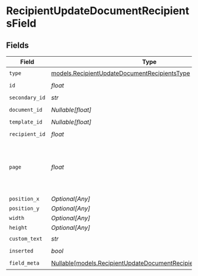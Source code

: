 # RecipientUpdateDocumentRecipientsField


## Fields

| Field                                                                                                                            | Type                                                                                                                             | Required                                                                                                                         | Description                                                                                                                      |
| -------------------------------------------------------------------------------------------------------------------------------- | -------------------------------------------------------------------------------------------------------------------------------- | -------------------------------------------------------------------------------------------------------------------------------- | -------------------------------------------------------------------------------------------------------------------------------- |
| `type`                                                                                                                           | [models.RecipientUpdateDocumentRecipientsType](../models/recipientupdatedocumentrecipientstype.md)                               | :heavy_check_mark:                                                                                                               | N/A                                                                                                                              |
| `id`                                                                                                                             | *float*                                                                                                                          | :heavy_check_mark:                                                                                                               | N/A                                                                                                                              |
| `secondary_id`                                                                                                                   | *str*                                                                                                                            | :heavy_check_mark:                                                                                                               | N/A                                                                                                                              |
| `document_id`                                                                                                                    | *Nullable[float]*                                                                                                                | :heavy_check_mark:                                                                                                               | N/A                                                                                                                              |
| `template_id`                                                                                                                    | *Nullable[float]*                                                                                                                | :heavy_check_mark:                                                                                                               | N/A                                                                                                                              |
| `recipient_id`                                                                                                                   | *float*                                                                                                                          | :heavy_check_mark:                                                                                                               | N/A                                                                                                                              |
| `page`                                                                                                                           | *float*                                                                                                                          | :heavy_check_mark:                                                                                                               | The page number of the field on the document. Starts from 1.                                                                     |
| `position_x`                                                                                                                     | *Optional[Any]*                                                                                                                  | :heavy_minus_sign:                                                                                                               | N/A                                                                                                                              |
| `position_y`                                                                                                                     | *Optional[Any]*                                                                                                                  | :heavy_minus_sign:                                                                                                               | N/A                                                                                                                              |
| `width`                                                                                                                          | *Optional[Any]*                                                                                                                  | :heavy_minus_sign:                                                                                                               | N/A                                                                                                                              |
| `height`                                                                                                                         | *Optional[Any]*                                                                                                                  | :heavy_minus_sign:                                                                                                               | N/A                                                                                                                              |
| `custom_text`                                                                                                                    | *str*                                                                                                                            | :heavy_check_mark:                                                                                                               | N/A                                                                                                                              |
| `inserted`                                                                                                                       | *bool*                                                                                                                           | :heavy_check_mark:                                                                                                               | N/A                                                                                                                              |
| `field_meta`                                                                                                                     | [Nullable[models.RecipientUpdateDocumentRecipientsFieldMetaUnion]](../models/recipientupdatedocumentrecipientsfieldmetaunion.md) | :heavy_check_mark:                                                                                                               | N/A                                                                                                                              |